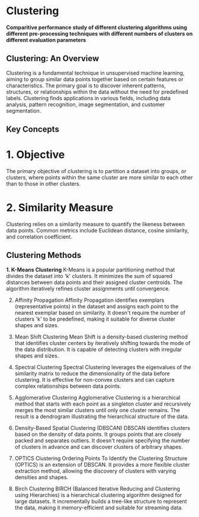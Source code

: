 # Clustering

**Comparitive performance study of different clustering algorithms using different pre-processing techniques with different numbers of clusters on different evaluation parameters**

## Clustering: An Overview
Clustering is a fundamental technique in unsupervised machine learning, aiming to group similar data points together based on certain features or characteristics. The primary goal is to discover inherent patterns, structures, or relationships within the data without the need for predefined labels. Clustering finds applications in various fields, including data analysis, pattern recognition, image segmentation, and customer segmentation.

## Key Concepts
# 1. Objective
The primary objective of clustering is to partition a dataset into groups, or clusters, where points within the same cluster are more similar to each other than to those in other clusters.
# 2. Similarity Measure
Clustering relies on a similarity measure to quantify the likeness between data points. Common metrics include Euclidean distance, cosine similarity, and correlation coefficient.

## **Clustering Methods**
**1. K-Means Clustering**
K-Means is a popular partitioning method that divides the dataset into 'k' clusters. It minimizes the sum of squared distances between data points and their assigned cluster centroids. The algorithm iteratively refines cluster assignments until convergence.

2. Affinity Propagation
Affinity Propagation identifies exemplars (representative points) in the dataset and assigns each point to the nearest exemplar based on similarity. It doesn't require the number of clusters 'k' to be predefined, making it suitable for diverse cluster shapes and sizes.

3. Mean Shift Clustering
Mean Shift is a density-based clustering method that identifies cluster centers by iteratively shifting towards the mode of the data distribution. It is capable of detecting clusters with irregular shapes and sizes.

4. Spectral Clustering
Spectral Clustering leverages the eigenvalues of the similarity matrix to reduce the dimensionality of the data before clustering. It is effective for non-convex clusters and can capture complex relationships between data points.

5. Agglomerative Clustering
Agglomerative Clustering is a hierarchical method that starts with each point as a singleton cluster and recursively merges the most similar clusters until only one cluster remains. The result is a dendrogram illustrating the hierarchical structure of the data.

6. Density-Based Spatial Clustering (DBSCAN)
DBSCAN identifies clusters based on the density of data points. It groups points that are closely packed and separates outliers. It doesn't require specifying the number of clusters in advance and can discover clusters of arbitrary shapes.

7. OPTICS Clustering
Ordering Points To Identify the Clustering Structure (OPTICS) is an extension of DBSCAN. It provides a more flexible cluster extraction method, allowing the discovery of clusters with varying densities and shapes.

8. Birch Clustering
BIRCH (Balanced Iterative Reducing and Clustering using Hierarchies) is a hierarchical clustering algorithm designed for large datasets. It incrementally builds a tree-like structure to represent the data, making it memory-efficient and suitable for streaming data.
